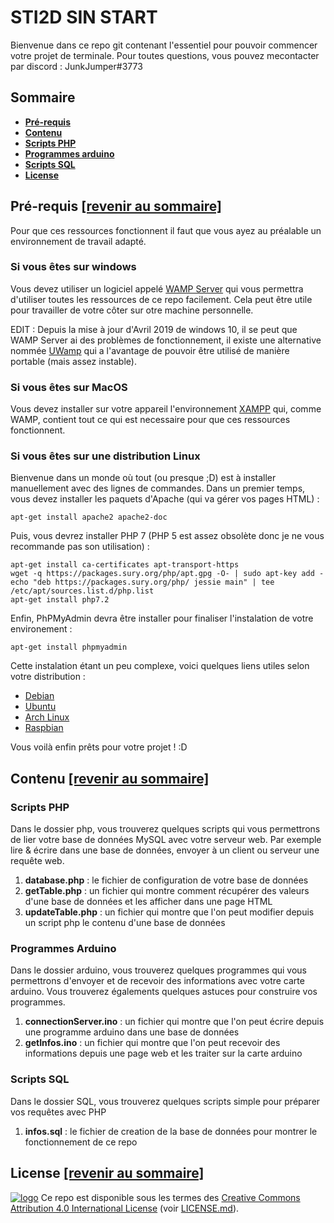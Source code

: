 # STI2D SIN START

Bienvenue dans ce repo git contenant l'essentiel pour pouvoir commencer votre projet de terminale.
Pour toutes questions, vous pouvez mecontacter par discord : JunkJumper#3773

## Sommaire

+ **[Pré-requis](#pr%C3%A9-requis-revenir-au-sommaire)**
+ **[Contenu](#contenu-revenir-au-sommaire)**
+ **[Scripts PHP](#scripts-php)**
+ **[Programmes arduino](#programmes-arduino)**
+ **[Scripts SQL](#scripts-sql)**
+ **[License](#license-revenir-au-sommaire)**

## Pré-requis [[revenir au sommaire]](#sommaire)

Pour que ces ressources fonctionnent il faut que vous ayez au préalable un environnement de travail adapté.

### Si vous êtes sur windows

Vous devez utiliser un logiciel appelé [WAMP Server](http://www.wampserver.com/) qui vous permettra d'utiliser toutes les ressources de ce repo facilement. Cela peut être utile pour travailler de votre côter sur otre machine personnelle.

EDIT : Depuis la mise à jour d'Avril 2019 de windows 10, il se peut que WAMP Server ai des problèmes de fonctionnement, il existe une alternative nommée [UWamp](https://www.uwamp.com/fr/) qui a l'avantage de pouvoir être utilisé de manière portable (mais assez instable).

### Si vous êtes sur MacOS

Vous devez installer sur votre appareil l'environnement [XAMPP](https://www.apachefriends.org/fr/index.html) qui, comme WAMP, contient tout ce qui est necessaire pour que ces ressources fonctionnent.

### Si vous êtes sur une distribution Linux

Bienvenue dans un monde où tout (ou presque ;D) est à installer manuellement avec des lignes de commandes.
Dans un premier temps, vous devez installer les paquets d'Apache (qui va gérer vos pages HTML) :

```
apt-get install apache2 apache2-doc
```

Puis, vous devrez installer PHP 7 (PHP 5 est assez obsolète donc je ne vous recommande pas son utilisation) :

```
apt-get install ca-certificates apt-transport-https 
wget -q https://packages.sury.org/php/apt.gpg -O- | sudo apt-key add -
echo "deb https://packages.sury.org/php/ jessie main" | tee /etc/apt/sources.list.d/php.list
apt-get install php7.2
```

Enfin, PhPMyAdmin devra être installer pour finaliser l'instalation de votre environement :

```
apt-get install phpmyadmin
```

Cette instalation étant un peu complexe, voici quelques liens utiles selon votre distribution :

+ [Debian](https://www.lecoindunet.com/installer-serveur-web-lamp-sous-debian-8-jessie-1519)
+ [Ubuntu](https://doc.ubuntu-fr.org/lamp)
+ [Arch Linux](https://wiki.archlinux.fr/LAMP)
+ [Raspbian](https://raspberry-pi.fr/installer-serveur-web-raspberry-lamp/)

Vous voilà enfin prêts pour votre projet ! :D

## Contenu [[revenir au sommaire]](#sommaire)
### Scripts PHP

Dans le dossier php, vous trouverez quelques scripts qui vous permettrons de lier votre base de données MySQL avec votre serveur web. Par exemple lire & écrire dans une base de données, envoyer à un client ou serveur une requête web.

1. **database.php** : le fichier de configuration de votre base de données
2. **getTable.php** : un fichier qui montre comment récupérer des valeurs d'une base de données et les afficher dans une page HTML
3. **updateTable.php** : un fichier qui montre que l'on peut modifier depuis un script php le contenu d'une base de données

### Programmes Arduino

Dans le dossier arduino, vous trouverez quelques programmes qui vous permettrons d'envoyer et de recevoir des informations avec votre carte arduino. Vous trouverez égalements quelques astuces pour construire vos programmes.

1. **connectionServer.ino** : un fichier qui montre que l'on peut écrire depuis une programme arduino dans une base de données
2. **getInfos.ino** : un fichier qui montre que l'on peut recevoir des informations depuis une page web et les traiter sur la carte arduino

### Scripts SQL

Dans le dossier SQL, vous trouverez quelques scripts simple pour préparer vos requêtes avec PHP

1. **infos.sql** : le fichier de creation de la base de données pour montrer le fonctionnement de ce repo

## License [[revenir au sommaire]](#sommaire)

[![logo](https://licensebuttons.net/l/by/4.0/88x31.png)](https://creativecommons.org/licenses/by/4.0/) Ce repo est disponible sous les termes des [Creative Commons Attribution 4.0 International License](https://creativecommons.org/licenses/by/4.0/) (voir [LICENSE.md](https://github.com/JunkJumper/STI2D_SIN_START/blob/master/LICENSE.md)).

